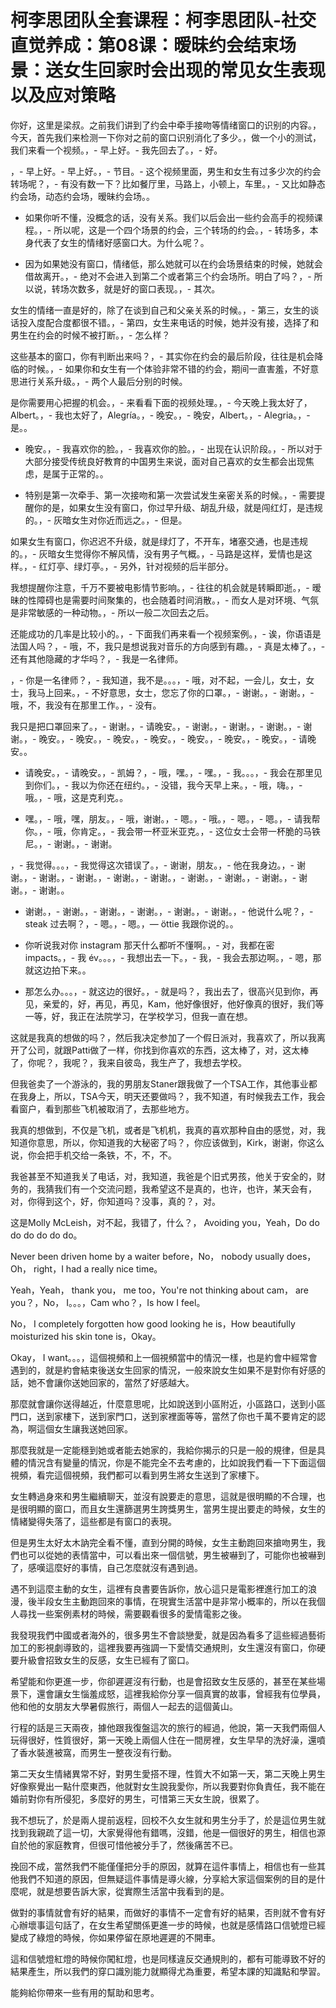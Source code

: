# 柯李思团队全套课程：柯李思团队-社交直觉养成：第08课：暧昧约会结束场景：送女生回家时会出现的常见女生表现以及应对策略

你好，这里是梁叔。之前我们讲到了约会中牵手接吻等情绪窗口的识别的内容。，今天，首先我们来检测一下你对之前的窗口识别消化了多少。，做一个小的测试，我们来看一个视频。，- 早上好。- 我先回去了。，- 好。

，- 早上好。- 早上好。，- 节目。- 这个视频里面，男生和女生有过多少次的约会转场呢？，- 有没有数一下？比如餐厅里，马路上，小顿上，车里。，- 又比如静态约会场，动态约会场，暧昧约会场。。

- 如果你听不懂，没概念的话，没有关系。我们以后会出一些约会高手的视频课程。，- 所以呢，这是一个四个场景的约会，三个转场的约会。，- 转场多，本身代表了女生的情绪好感窗口大。为什么呢？。

- 因为如果她没有窗口，情绪低，那么她就可以在约会场景结束的时候，她就会借故离开。，- 绝对不会进入到第二个或者第三个约会场所。明白了吗？，- 所以说，转场次数多，就是好的窗口表现。，- 其次。

女生的情绪一直是好的，除了在谈到自己和父亲关系的时候。，- 第三，女生的谈话投入度配合度都很不错。，- 第四，女生来电话的时候，她并没有接，选择了和男生在约会的时候不被打断。，- 怎么样？

这些基本的窗口，你有判断出来吗？，- 其实你在约会的最后阶段，往往是机会降临的时候。，- 如果你和女生有一个体验非常不错的约会，期间一直害羞，不好意思进行关系升级。，- 两个人最后分别的时候。

是你需要用心把握的机会。，- 来看看下面的视频处理。，- 今天晚上我太好了，Albert。，- 我也太好了，Alegría。，- 晚安。，- 晚安，Albert。，- Alegria。，- 是。。

- 晚安。，- 我喜欢你的脸。，- 我喜欢你的脸。，- 出现在认识阶段。，- 所以对于大部分接受传统良好教育的中国男生来说，面对自己喜欢的女生都会出现焦虑，是属于正常的。。

- 特别是第一次牵手、第一次接吻和第一次尝试发生亲密关系的时候。，- 需要提醒你的是，如果女生没有窗口，你过早升级、胡乱升级，就是闯红灯，是违规的。，- 灰暗女生对你近而远之。，- 但是。

如果女生有窗口，你迟迟不升级，就是绿灯了，不开车，堵塞交通，也是违规的。，- 灰暗女生觉得你不解风情，没有男子气概。，- 马路是这样，爱情也是这样。，- 红灯亭、绿灯亭。，- 另外，针对视频的后半部分。

我想提醒你注意，千万不要被电影情节影响。，- 往往的机会就是转瞬即逝。，- 暧昧的性障碍也是需要时间聚集的，也会随着时间消散。，- 而女人是对环境、气氛是非常敏感的一种动物。，- 所以一般二次回去之后。

还能成功的几率是比较小的。，- 下面我们再来看一个视频案例。，- 诶，你语语是法国人吗？，- 哦，不，我只是想说我对音乐的方向感到有趣。，- 真是太棒了。，- 还有其他隐藏的才华吗？，- 我是一名律师。

，- 你是一名律师？，- 我知道，我不是。。。，- 哦，对不起，一会儿，女士，女士，我马上回来。，- 不好意思，女士，您忘了你的口罩。，- 谢谢。，- 谢谢。，- 哦，不，我没有在那里工作。，- 没有。

我只是把口罩回来了。，- 谢谢。，- 请晚安。，- 谢谢。，- 谢谢。，- 谢谢。，- 谢谢。，- 晚安。，- 晚安。，- 晚安。，- 晚安。，- 晚安。，- 晚安。，- 晚安。，- 请晚安。。

- 请晚安。，- 请晚安。，- 凯姆？，- 哦，嘿。，- 嘿。，- 我。。。，- 我会在那里见到你们。，- 我以为你还在纽约。，- 没错，我今天早上来。，- 哦，嗨。，- 哦。，- 哦，这是克利克。。

- 嘿。，- 哦，嘿，朋友。，- 哦，谢谢。，- 嗯。，- 哦。，- 嗯。，- 嗯。，- 请我帮你。，- 哦，你肯定。，- 我会带一杯亚米亚克。，- 这位女士会带一杯脆的马铁尼。，- 谢谢。，- 谢谢。

，- 我觉得。。。，- 我觉得这次错误了。，- 谢谢，朋友。，- 他在我身边。，- 谢谢。，- 谢谢。，- 谢谢。，- 谢谢。，- 谢谢。，- 谢谢。，- 谢谢。，- 谢谢。，- 谢谢。，- 谢谢。。

- 谢谢。，- 谢谢。，- 谢谢。，- 谢谢。，- 谢谢。，- 谢谢。，- 他说什么呢？，-  steak 过去啊？，- 嗯。，‑ 嗯。，— öttie 我跟你说的。。

- 你听说我对你 instagram 那天什么都听不懂啊。，- 对，我都在密 impacts。，- 我 év。。。，- 我想出去一下。，- 我，- 我会去那边啊。，- 嗯，那就这边拍下来。。

- 那怎么办。。。，- 就这边的很好。，- 就是吗？，我出去了，很高兴见到你，再见，亲爱的，好，再见，再见，Kam，他好像很好，他好像真的很好，我们等一等，好，我正在法院学习，在学校学习，但我一直在想。

这就是我真的想做的吗？，然后我决定参加了一个假日派对，我喜欢了，所以我离开了公司，就跟Patti做了一样，你找到你喜欢的东西，这太棒了，对，这太棒了，你呢？，我呢？，我来自彼岛，我生产了，我想去学校。

但我爸卖了一个游泳的，我的男朋友Staner跟我做了一个TSA工作，其他事业都在我身上，所以，TSA今天，明天还要做吗？，我不知道，有时候我去工作，我会看窗户，看到那些飞机被取消了，去那些地方。

我真的想做到，不仅是飞机，或者是飞机机，我真的喜欢那种自由的感觉，对，我知道你意思，所以，你知道我的大秘密了吗？，你应该做到，Kirk，谢谢，你这么说，你会把手机交给一条铁，不，不，不。

我爸甚至不知道我关了电话，对，我知道，我爸是个旧式男孩，他关于安全的，财务的，我猜我们有一个交流问题，我希望这不是真的，也许，也许，某天会有，对，你得到这个，好，你知道吗？没事，真的？，对。

这是Molly McLeish，对不起，我错了，什么？， Avoiding you，Yeah，Do do do do do do do。

Never been driven home by a waiter before，No， nobody usually does，Oh， right，I had a really nice time。

Yeah，Yeah， thank you， me too，You're not thinking about cam， are you？，No， I。。。，Cam who？，Is how I feel。

No， I completely forgotten how good looking he is，How beautifully moisturized his skin tone is，Okay。

Okay， I want。。。，這個視頻和上一個視頻當中的情況一樣，也是約會中經常會遇到的，就是約會結束後送女生回家的情況，一般來說女生如果不是對你有好感的話，她不會讓你送她回家的，當然了好感越大。

那麼就會讓你送得越近，什麼意思呢，比如說送到小區附近，小區路口，送到小區門口，送到家樓下，送到家門口，送到家裡面等等，當然了你也千萬不要肯定的認為，啊這個女生讓我送她回家。

那麼我就是一定能穩到她或者能去她家的，我給你揭示的只是一般的規律，但是具體的情況含有變量的情況，你是不能完全不去考慮的，比如說我們看一下下面這個視頻，看完這個視頻，我們都可以看到男生將女生送到了家樓下。

女生轉過身來和男生繼續聊天，並沒有說要走的意思，這就是很明顯的不合理，也是很明顯的窗口，而且女生還篩選男生誇獎男生，當男生提出要走的時候，女生的情緒變得失落了，這些都是有窗口的表現。

但是男生太好太木訥完全看不懂，直到分開的時候，女生主動跑回來搶吻男生，我們也可以從她的表情當中，可以看出來一個信號，男生被嚇到了，可能你也被嚇到了，感嘆這麼好的事情，自己怎麼就沒有遇到過。

遇不到這麼主動的女生，這裡有良書要告訴你，放心這只是電影裡進行加工的浪漫，後半段女生主動跑回來的事情，在現實生活當中是非常小概率的，所以在我個人尋找一些案例素材的時候，需要觀看很多的愛情電影之後。

我發現我們中國或者海外的，很多男生不會談戀愛，就是因為看多了這些經過藝術加工的影視劇導致的，這裡我要再強調一下愛情交通規則，女生還沒有窗口，你硬要升級會招致女生的反感，女生已經有了窗口。

希望能和你更進一步，你卻遲遲沒有行動，也是會招致女生反感的，甚至在某些場景下，還會讓女生惱羞成怒，這裡我給你分享一個真實的故事，曾經我有位學員，他和他的女朋友大學暑假旅行，兩個人一起去的這個黃山。

行程的話是三天兩夜，據他跟我復盤這次的旅行的經過，他說，第一天我們兩個人玩得很好，性質很好，第一天晚上兩個人住在一間房裡，女生早早的洗好澡，還噴了香水裝進被窩，而男生一整夜沒有行動。

第二天女生情緒異常不好，對男生愛搭不理，性質大不如第一天，第二天晚上男生好像察覺出一點什麼東西，他就對女生說我愛你，所以我要對你負責任，我不能在婚前對你有所侵犯，多麼好的男生，可惜第三天女生說，很累了。

我不想玩了，於是兩人提前返程，回校不久女生就和男生分手了，於是這位男生就找到我親疏了這一切，大家覺得他有錯嗎，沒錯，他是一個很好的男生，相信也源自於他的家庭教育，但很可惜他被分手了，然後痛苦不已。

挽回不成，當然我們不能僅僅把分手的原因，就算在這件事情上，相信也有一些其他我們不知道的原因，但無疑這件事情是導火線，分享給大家這個案例的目的是什麼呢，就是想要告訴大家，從實際生活當中我看到的是。

做對的事情就會有好的結果，而做好的事情不一定會有好的結果，否則就不會有好心辦壞事這句話了，在女生希望關係更進一步的時候，也就是感情路口信號燈已經變成了綠燈的時候，你如果停留在原地遲遲的不開車。

這和信號燈紅燈的時候你闖紅燈，也是同樣違反交通規則的，都有可能導致不好的結果產生，所以我們的穿口識別能力就顯得尤為重要，希望本課的知識點和學習。

能夠給你帶來一些有用的幫助和思考。